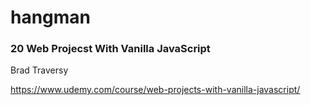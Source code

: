 # hangman

### 20 Web Projecst With Vanilla JavaScript
Brad Traversy

https://www.udemy.com/course/web-projects-with-vanilla-javascript/
